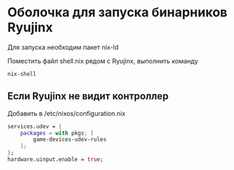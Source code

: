 # Оболочка для запуска бинарников Ryujinx

Для запуска необходим пакет nix-ld

Поместить файл shell.nix рядом с Ryujinx, выполнить команду
```bash
nix-shell
```

## Если Ryujinx не видит контроллер
Добавить в /etc/nixos/configuration.nix

```nix
services.udev = {
    packages = with pkgs; [
        game-devices-udev-rules
    ];
};
hardware.uinput.enable = true;
```